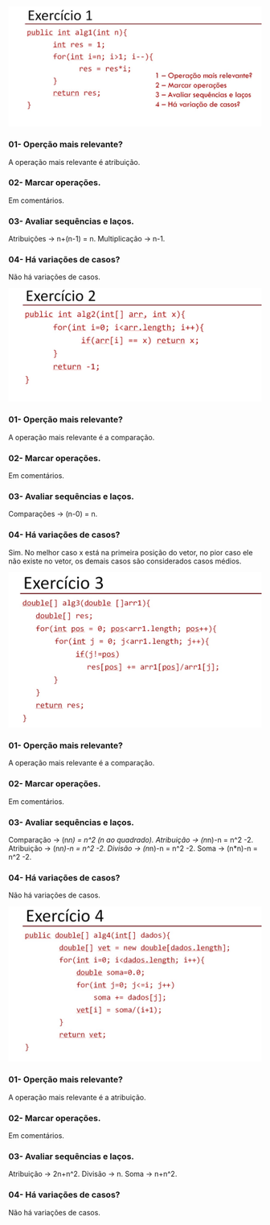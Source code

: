
![Print EX01](img/EX01.jpeg)

### 01- Operção mais relevante?

A operação mais relevante é atribuição.

### 02- Marcar operações.

Em comentários.

### 03- Avaliar sequências e laços. 

Atribuições -> n+(n-1) = n.
Multiplicação -> n-1. 

### 04- Há variações de casos? 

Não há variações de casos.

![Print EX02](img/EX02.jpeg)

### 01- Operção mais relevante?

A operação mais relevante é a comparação.

### 02- Marcar operações.

Em comentários.

### 03- Avaliar sequências e laços. 

Comparações -> (n-0) = n.

### 04- Há variações de casos? 

Sim. No melhor caso x está na primeira posição do vetor, no pior caso ele não existe no vetor, os demais casos são considerados casos médios.

![Print EX03](img/EX03.jpeg)

### 01- Operção mais relevante?

A operação mais relevante é a comparação.

### 02- Marcar operações.

Em comentários.

### 03- Avaliar sequências e laços. 

Comparação -> (n*n) = n^2 (n ao quadrado).
Atribuição -> (n*n)-n = n^2 -2.
Atribuição -> (n*n)-n = n^2 -2.
Divisão -> (n*n)-n = n^2 -2.
Soma -> (n*n)-n = n^2 -2.

### 04- Há variações de casos? 

Não há variações de casos.

![Print EX04](img/EX04.jpeg)

### 01- Operção mais relevante?

A operação mais relevante é a atribuição.

### 02- Marcar operações.

Em comentários.

### 03- Avaliar sequências e laços. 

Atribuição -> 2n+n^2.
Divisão -> n.
Soma -> n+n^2.

### 04- Há variações de casos? 

Não há variações de casos.

